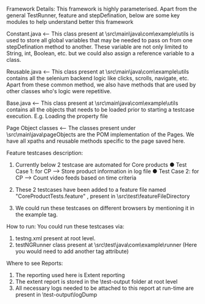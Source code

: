 Framework Details:
This framework is highly parameterised. Apart from the general TestRunner, feature and stepDefination, below are some key modules to help understand better this framework

Constant.java <-- This class present at \src\main\java\com\example\utils is used to store all global variables that may be needed
to pass on from one stepDefination method to another. These variable are not only limited to String, int, Boolean, etc. but we could
also assign a reference variable to a class.

Reusable.java <-- This class present at \src\main\java\com\example\utils contains all the selenium backend logic like clicks, scrolls, navigate, etc. Apart from these common method, we also have methods that are used by other classes who's logic were repetitive.

Base.java <-- This class present at \src\main\java\com\example\utils contains all the objects that needs to be loaded prior to starting a testcase execution. E.g. Loading the property file

Page Object classes <-- The classes present under \src\main\java\pageObjects are the POM implementation of the Pages. We have all xpaths and reusable methods specific to the page saved here.


Feature testcases description:
1) Currently below 2 testcase are automated for Core products
●	Test Case 1: for CP --> Store product information in log file
●	Test Case 2: for CP --> Count video feeds based on time criteria

2) These 2 testcases have been added to a feature file named "CoreProductTests.feature" , present in \src\test\featureFileDirectory
3) We could run these testcases on different browsers by mentioning it in the example tag.

How to run:
You could run these testcases via:
1) testng.xml present at root level.
2) testNGRunner class present at \src\test\java\com\example\runner (Here you would need to add another tag attribute)


Where to see Reports:
1) The reporting used here is Extent reporting
2) The extent report is stored in the \test-output folder at root level
3) All necessary logs needed to be attached to this report at run-time are present in \test-output\logDump

